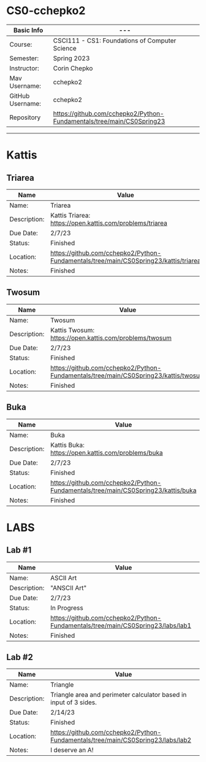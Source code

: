 # CS0-cchepko2

| Basic Info | --- |
| --- | ---|
| Course: | CSCI111 - CS1: Foundations of Computer Science |
| Semester: | Spring 2023 |
| Instructor: | Corin Chepko |
| Mav Username:	| cchepko2 |
| GitHub Username: | cchepko2 |
| Repository | https://github.com/cchepko2/Python-Fundamentals/tree/main/CS0Spring23 |

_______________________________________________________________________________________________________________
# Kattis

## Triarea
| Name | Value |
| --- | --- |
| Name: | Triarea |
| Description: | Kattis Triarea: https://open.kattis.com/problems/triarea |
| Due Date: | 2/7/23 |
| Status: | Finished |
| Location: | https://github.com/cchepko2/Python-Fundamentals/tree/main/CS0Spring23/kattis/triarea
| Notes: | Finished |

## Twosum
| Name | Value |
| --- | --- |
| Name: | Twosum |
| Description: | Kattis Twosum: https://open.kattis.com/problems/twosum |
| Due Date: | 2/7/23 |
| Status: | Finished |
| Location: | https://github.com/cchepko2/Python-Fundamentals/tree/main/CS0Spring23/kattis/twosum
| Notes: | Finished |

## Buka
| Name | Value |
| --- | --- |
| Name: | Buka |
| Description: | Kattis Buka: https://open.kattis.com/problems/buka |
| Due Date: | 2/7/23 |
| Status: | Finished |
| Location: | https://github.com/cchepko2/Python-Fundamentals/tree/main/CS0Spring23/kattis/buka
| Notes: | Finished |

# LABS

## Lab #1
| Name | Value |
| --- | --- |
| Name: | ASCII Art |
| Description: | "ANSCII Art" |
| Due Date: | 2/7/23 |
| Status: | In Progress |
| Location: | https://github.com/cchepko2/Python-Fundamentals/tree/main/CS0Spring23/labs/lab1 |
| Notes: | Finished |

## Lab #2
| Name | Value |
| --- | --- |
| Name: | Triangle |
| Description: | Triangle area and perimeter calculator based in input of 3 sides. |
| Due Date: | 2/14/23 |
| Status: | Finished |
| Location: | https://github.com/cchepko2/Python-Fundamentals/tree/main/CS0Spring23/labs/lab2 |
| Notes: | I deserve an A! |